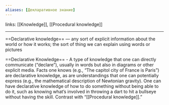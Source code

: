 ```yaml
---
aliases: [Декларативное знание]
---
```

links: [[Knowledge]], [[Procedural knowledge]]

---

==Declarative knowledge== — any sort of explicit information about the world or how it works; the sort of thing we can explain using words or pictures


==Declarative Knowledge== - A type of knowledge that one can directly communicate (“declare”), usually in words but also in diagrams or other explicit media. Facts one knows (e.g., “The capitol city of France is Paris”) are declarative knowledge, as are understandings that one can potentially express (e.g., the mathematical description of Newtonian gravity). One can have declarative knowledge of how to do something without being able to do it, such as knowing what’s involved in throwing a dart to hit a bullseye without having the skill. Contrast with “[[Procedural knowledge]].”